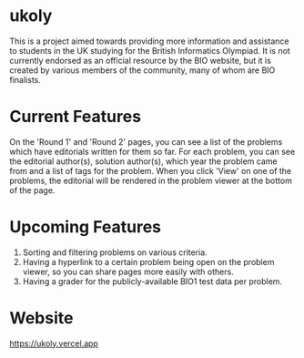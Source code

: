 # ukoly
This is a project aimed towards providing more information and assistance to students in the UK studying for the British Informatics Olympiad. It is not currently endorsed as an official resource by the BIO website, but it is created by various members of the community, many of whom are BIO finalists.

# Current Features
On the 'Round 1' and 'Round 2' pages, you can see a list of the problems which have editorials written for them so far. For each problem, you can see the editorial author(s), solution author(s), which year the problem came from and a list of tags for the problem. When you click 'View' on one of the problems, the editorial will be rendered in the problem viewer at the bottom of the page.

# Upcoming Features
1. Sorting and filtering problems on various criteria.
2. Having a hyperlink to a certain problem being open on the problem viewer, so you can share pages more easily with others.
3. Having a grader for the publicly-available BIO1 test data per problem.

# Website
https://ukoly.vercel.app
